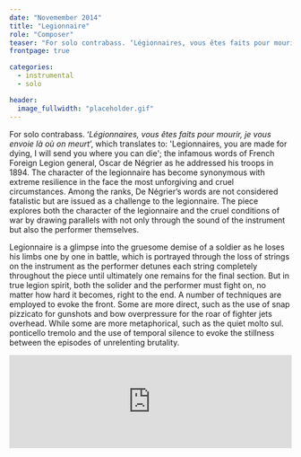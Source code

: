 ```yaml
---
date: "Novemember 2014"
title: "Legionnaire"
role: "Composer"
teaser: "For solo contrabass. ‘Légionnaires, vous êtes faits pour mourir, je vous envoie là où on meurt’, which translates to: 'Legionnaires, you are made for dying, I will send you where you can die'; the infamous words of French Foreign Legion general, Oscar de Négrier as he addressed his troops in 1894. The character of the legionnaire has become synonymous with extreme resilience in the face the most unforgiving and cruel circumstances. Among the ranks, De Négrier’s words are not considered fatalistic but are issued as a challenge to the legionnaire. The piece explores both the character of the legionnaire and the cruel conditions of war by drawing parallels with not only through the sound of the instrument but also the performer themselves."
frontpage: true

categories:
  - instrumental
  - solo

header:
  image_fullwidth: "placeholder.gif"
---
```

For solo contrabass. ‘*Légionnaires, vous êtes faits pour mourir, je vous envoie là où on meurt*’, which translates to: 'Legionnaires, you are made for dying, I will send you where you can die'; the infamous words of French Foreign Legion general, Oscar de Négrier as he addressed his troops in 1894. The character of the legionnaire has become synonymous with extreme resilience in the face the most unforgiving and cruel circumstances. Among the ranks, De Négrier’s words are not considered fatalistic but are issued as a challenge to the legionnaire. The piece explores both the character of the legionnaire and the cruel conditions of war by drawing parallels with not only through the sound of the instrument but also the performer themselves.

Legionnaire is a glimpse into the gruesome demise of a soldier as he loses his limbs one by one in battle, which is portrayed through the loss of strings on the instrument as the performer detunes each string completely throughout the piece until ultimately one remains for the final section. But in true legion spirit, both the solider and the performer must fight on, no matter how hard it becomes, right to the end. A number of techniques are employed to evoke the front. Some are more direct, such as the use of snap pizzicato for gunshots and bow overpressure for the roar of fighter jets overhead. While some are more metaphorical, such as the quiet molto sul. ponticello tremolo and the use of temporal silence to evoke the stillness between the episodes of unrelenting brutality.

<iframe width="100%" height="166" scrolling="no" frameborder="no" src="https://w.soundcloud.com/player/?url=https%3A//api.soundcloud.com/tracks/271064332&amp;auto_play=false&amp;hide_related=false&amp;show_comments=true&amp;show_user=true&amp;show_reposts=false&amp;visual=true"></iframe>
